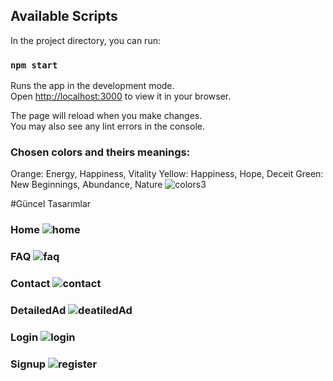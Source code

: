 ## Available Scripts

In the project directory, you can run:

### `npm start`

Runs the app in the development mode.\
Open [http://localhost:3000](http://localhost:3000) to view it in your browser.

The page will reload when you make changes.\
You may also see any lint errors in the console.

### Chosen colors and theirs meanings:
Orange: Energy, Happiness, Vitality
Yellow: Happiness, Hope, Deceit
Green: New Beginnings, Abundance, Nature
![colors3](https://user-images.githubusercontent.com/94448231/227480603-48cc771b-3a53-4376-a15b-d049b1832ae8.PNG)


#Güncel Tasarımlar
### Home ![home](https://user-images.githubusercontent.com/94448231/227478055-5ac605f9-5645-4344-aa61-563c2f359975.png)
### FAQ ![faq](https://user-images.githubusercontent.com/94448231/227478115-f9eced62-8a38-4241-928e-1743754ed63e.png)
### Contact ![contact](https://user-images.githubusercontent.com/94448231/227478185-21003d48-d746-4d04-91f5-fe2a4f7a3bcd.png)
### DetailedAd ![deatiledAd](https://user-images.githubusercontent.com/94448231/227478227-e08f4b00-6e2c-4ecc-a529-2b00b6d606d4.png)
### Login ![login](https://user-images.githubusercontent.com/94448231/227478253-cf87b9e6-ed7f-4666-a5e0-88504c0ca328.png)
### Signup ![register](https://user-images.githubusercontent.com/94448231/227478291-d52ddc59-2e56-4c12-9ee6-344e6b534db3.png)
